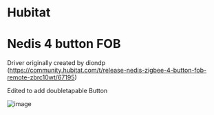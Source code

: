 # Hubitat

# Nedis 4 button FOB

Driver originally created by diondp (https://community.hubitat.com/t/release-nedis-zigbee-4-button-fob-remote-zbrc10wt/67195)

Edited to add doubletapable Button

![image](https://user-images.githubusercontent.com/46051441/121681967-bf2ca000-cabb-11eb-8dd9-f9da263cf211.png)
